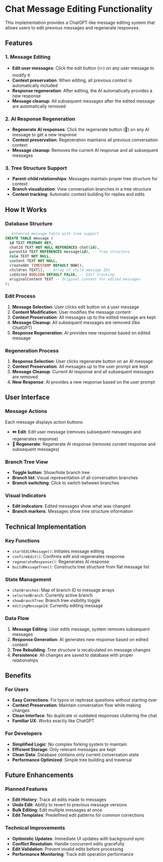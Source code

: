 # Chat Message Editing Functionality

This implementation provides a ChatGPT-like message editing system that allows users to edit previous messages and regenerate responses.

## Features

### 1. **Message Editing**
- **Edit user messages**: Click the edit button (✏️) on any user message to modify it
- **Context preservation**: When editing, all previous context is automatically included
- **Response regeneration**: After editing, the AI automatically provides a new response
- **Message cleanup**: All subsequent messages after the edited message are automatically removed

### 2. **AI Response Regeneration**
- **Regenerate AI responses**: Click the regenerate button (🔄) on any AI message to get a new response
- **Context preservation**: Regeneration maintains all previous conversation context
- **Message cleanup**: Removes the current AI response and all subsequent messages

### 3. **Tree Structure Support**
- **Parent-child relationships**: Messages maintain proper tree structure for context
- **Branch visualization**: View conversation branches in a tree structure
- **Context tracking**: Automatic context building for replies and edits

## How It Works

### Database Structure
```sql
-- Enhanced message table with tree support
CREATE TABLE message (
  id TEXT PRIMARY KEY,
  chatId TEXT NOT NULL REFERENCES chat(id),
  parentId TEXT REFERENCES message(id), -- Tree structure
  role TEXT NOT NULL,
  content TEXT NOT NULL,
  createdAt TIMESTAMP DEFAULT NOW(),
  children TEXT[], -- Array of child message IDs
  isEdited BOOLEAN DEFAULT FALSE, -- Edit tracking
  originalContent TEXT -- Original content for edited messages
);
```

### Edit Process
1. **Message Selection**: User clicks edit button on a user message
2. **Content Modification**: User modifies the message content
3. **Context Preservation**: All messages up to the edited message are kept
4. **Message Cleanup**: All subsequent messages are removed (like ChatGPT)
5. **Response Regeneration**: AI provides new response based on edited message

### Regeneration Process
1. **Response Selection**: User clicks regenerate button on an AI message
2. **Context Preservation**: All messages up to the user prompt are kept
3. **Message Cleanup**: Current AI response and all subsequent messages are removed
4. **New Response**: AI provides a new response based on the user prompt

## User Interface

### Message Actions
Each message displays action buttons:
- **✏️ Edit**: Edit user message (removes subsequent messages and regenerates response)
- **🔄 Regenerate**: Regenerate AI response (removes current response and subsequent messages)

### Branch Tree View
- **Toggle button**: Show/hide branch tree
- **Branch list**: Visual representation of all conversation branches
- **Branch switching**: Click to switch between branches

### Visual Indicators
- **Edit indicators**: Edited messages show what was changed
- **Branch markers**: Messages show tree structure information

## Technical Implementation

### Key Functions
- `startEditMessage()`: Initiates message editing
- `confirmEdit()`: Confirms edit and regenerates response
- `regenerateResponse()`: Regenerates AI response
- `buildMessageTree()`: Constructs tree structure from flat message list

### State Management
- `chatBranches`: Map of branch ID to message arrays
- `selectedBranch`: Currently active branch
- `showBranchTree`: Branch tree visibility toggle
- `editingMessageId`: Currently editing message

### Data Flow
1. **Message Editing**: User edits message, system removes subsequent messages
2. **Response Generation**: AI generates new response based on edited content
3. **Tree Rebuilding**: Tree structure is recalculated on message changes
4. **Persistence**: All changes are saved to database with proper relationships

## Benefits

### For Users
- **Easy Corrections**: Fix typos or rephrase questions without starting over
- **Context Preservation**: Maintain conversation flow while making changes
- **Clean Interface**: No duplicate or outdated responses cluttering the chat
- **Familiar UX**: Works exactly like ChatGPT

### For Developers
- **Simplified Logic**: No complex forking system to maintain
- **Efficient Storage**: Only relevant messages are kept
- **Clean Data**: Database contains only current conversation state
- **Performance Optimized**: Simple tree building and traversal

## Future Enhancements

### Planned Features
- **Edit History**: Track all edits made to messages
- **Undo Edit**: Ability to revert to previous message versions
- **Bulk Editing**: Edit multiple messages at once
- **Edit Templates**: Predefined edit patterns for common corrections

### Technical Improvements
- **Optimistic Updates**: Immediate UI updates with background sync
- **Conflict Resolution**: Handle concurrent edits gracefully
- **Edit Validation**: Prevent invalid edits before processing
- **Performance Monitoring**: Track edit operation performance
